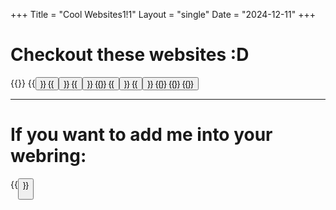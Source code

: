 +++
Title = "Cool Websites1!1"
Layout = "single"
Date = "2024-12-11"
+++


# Checkout these websites :D

<div class="webring">
    {{<no-button href="https://cyber.dabamos.de" src="https://cyber.dabamos.de/images/favicon.ico" text="The Cyber Vanguard" color="#993366" border-color="#e6e6e6" background-color="#262626"/>}}
    {{<button href="https://blinkies.cafe" src="blinkiesCafe-badge.gif" alt="blinkies.cafe | make your own blinkies!" >}}
    {{<button href="https://spyware.neocities.org/" src="spyware.png" alt="spyware neocities" >}}
    {{<button href="https://ratakor.com/" src="ratakor.gif" alt="ratakor" >}}
    {{<no-button href="https://ahwx.org" text="「ahwx ♥」" border-width="3px" color="#a2b0f7" background-color="#2f3345" border-color="#e997b3"/>}}
    {{<button href="http://fauux.neocities.org/" src="fauux-btn-01.gif" alt="Fauux Neocities" >}}
    {{<button href="https://digdeeper.club/" src="digdeeper.png" alt="digdeeper" >}}
    {{<no-button href="https://comfy.guide/" src="denshi-logo.jpg" text="Comfy.Guide" border-width="2px" border-color="#1e71d1"/>}}
    {{<no-button href="https://cat-milk.github.io/Anime-Girls-Holding-Programming-Books/" src="Nene_Sakura_Rust.png" text="AGHPB" font-size="14px" border-width="2px" border-color="#FFFFFF"/>}}
    {{<no-button href="https://grugbrain.dev/" src="grug.png" text="grugbrain" border-width="2px" border-color="#FFFFFF"/>}}
</div>

---

# If you want to add me into your webring:

{{<button href="/." src="/webring.png" alt="daytheipc webring" >}}
